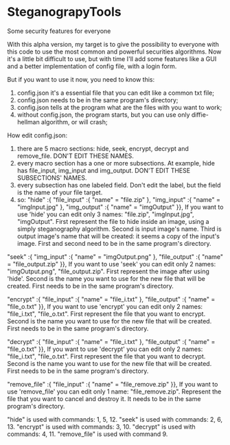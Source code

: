 # SteganograpyTools
Some security features for everyone

With this alpha version, 
my target is to give the possibility to everyone with this code to use the most common and powerful securities algorithms.
Now it's a little bit difficult to use, but with time I'll add some features like a GUI and a better implementation of config file, with a login form.

But if you want to use it now, you need to know this:
1) config.json it's a essential file that you can edit like a common txt file;
2) config.json needs to be in the same program's directory;
3) config.json tells at the program what are the files with you want to work;
4) without config.json, the program starts, but you can use only diffie-hellman algorithm, or will crash;

How edit config.json:
1) there are 5 macro sections: hide, seek, encrypt, decrypt and remove_file. DON'T EDIT THESE NAMES.
2) every macro section has a one or more subsections. At example, hide has file_input, img_input and img_output. DON'T EDIT THESE SUBSECTIONS' NAMES.
3) every subsection has one labeled field. Don't edit the label, but the field is the name of your file target.
4) so: 
"hide" :{ "file_input" :{ "name" = "file.zip" }, "img_input" :{ "name" = "imgInput.jpg" }, "img_output" :{ "name" = "imgOutput" }},
If you want to use 'hide' you can edit only 3 names: "file.zip", "imgInput.jpg", "imgOutput".
First represent the file to hide inside an image, using a simply steganography algorithm.
Second is input image's name.
Third is output image's name that will be created: it seems a copy of the input's image.
First and second need to be in the same program's directory.

"seek" :{ "img_input" :{ "name" = "imgOutput.png" }, "file_output" :{ "name" = "file_output.zip" }},
If you want to use 'seek' you can edit only 2 names: "imgOutput.png", "file_output.zip".
First represent the image after using 'hide'.
Second is the name you want to use for the new file that will be created.
First needs to be in the same program's directory.

"encrypt" :{ "file_input" :{ "name" = "file_i.txt" }, "file_output" :{ "name" = "file_o.txt" }},
If you want to use 'encrypt' you can edit only 2 names: "file_i.txt", "file_o.txt".
First represent the file that you want to encrypt.
Second is the name you want to use for the new file that will be created.
First needs to be in the same program's directory.

"decrypt" :{ "file_input" :{ "name" = "file_i.txt" }, "file_output" :{ "name" = "file_o.txt" }},
If you want to use 'decrypt' you can edit only 2 names: "file_i.txt", "file_o.txt".
First represent the file that you want to decrypt.
Second is the name you want to use for the new file that will be created.
First needs to be in the same program's directory.

"remove_file" :{ "file_input" :{ "name" = "file_remove.zip" }},
If you want to use 'remove_file' you can edit only 1 name: "file_remove.zip".
Represent the file that you want to cancel and destroy it.
It needs to be in the same program's directory.

"hide" is used with commands: 1, 5, 12.
"seek" is used with commands: 2, 6, 13.
"encrypt" is used with commands: 3, 10.
"decrypt" is used with commands: 4, 11.
"remove_file" is used with command 9.
